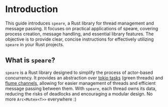 # Introduction
This guide introduces `speare`, a Rust library for thread management and message passing. It focuses on practical applications of speare, covering process creation, message handling, and essential library features. The objective is to provide clear, concise instructions for effectively utilizing `speare` in your Rust projects.

## What is `speare`?
`speare` is a Rust library designed to simplify the process of actor-based concurrency. It provides an abstraction over [tokio tasks](https://tokio.rs/tokio/tutorial/spawning#tasks) (green threads) and [flume channels](https://github.com/zesterer/flume), allowing for easier management of threads and efficient message passing between them. With `speare`, each thread owns its data, reducing the risks of deadlocks and encouraging a modular design. No more `Arc<Mutex<T>>` everywhere :)